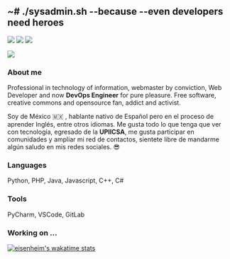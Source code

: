 ## ~# ./sysadmin.sh --because --even developers need heroes

[![](https://img.shields.io/badge/-linkedin-0073B1?style=for-the-badge)](https://www.linkedin.com/in/david-francisco-leon-vera/)
[![](https://img.shields.io/badge/-twitter-1C9CEA?style=for-the-badge)](https://twitter.com/jelidleon)
[![](https://img.shields.io/badge/-blog-EE3E5D?style=for-the-badge)](https://www.davfl.com.mx/)

![](https://i.imgur.com/XFHJXFK.png)

### About me

Professional in technology of information, webmaster by conviction, Web Developer and now **DevOps Engineer** for pure pleasure. Free software, creative commons and opensource fan, addict and activist.

Soy de México 🇲🇽️ , hablante nativo de Español pero en el proceso de aprender Inglés, entre otros idiomas. Me gusta todo lo que tenga que ver con tecnología, egresado de la **UPIICSA**, me gusta participar en comunidades y ampliar mi red de contactos, sientete libre de mandarme algún saludo en mis redes sociales. 😎️

### Languages

Python, PHP, Java, Javascript, C++, C#

### Tools

PyCharm, VSCode, GitLab

### Working on ...

[![eisenheim's wakatime stats](https://github-readme-stats.vercel.app/api/wakatime?username=jelidleon)](https://github.com/eisenheimjelid)
